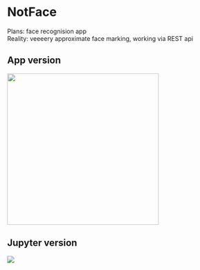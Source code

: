 # NotFace
Plans: face recognision app   
Reality: veeeery approximate face marking, working via REST api

## App version
<img src="https://i.imgur.com/lLZjNWj.png" width="350"/>

## Jupyter version
<img src="https://i.imgur.com/eAPnI0z.png"/>


